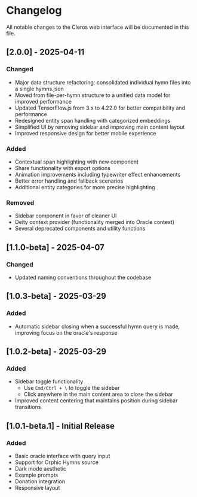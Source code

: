 # Changelog

All notable changes to the Cleros web interface will be documented in this file.

## [2.0.0] - 2025-04-11

### Changed
- Major data structure refactoring: consolidated individual hymn files into a single hymns.json
- Moved from file-per-hymn structure to a unified data model for improved performance
- Updated TensorFlow.js from 3.x to 4.22.0 for better compatibility and performance
- Redesigned entity span handling with categorized embeddings
- Simplified UI by removing sidebar and improving main content layout
- Improved responsive design for better mobile experience

### Added
- Contextual span highlighting with new component
- Share functionality with export options
- Animation improvements including typewriter effect enhancements
- Better error handling and fallback scenarios
- Additional entity categories for more precise highlighting

### Removed
- Sidebar component in favor of cleaner UI
- Deity context provider (functionality merged into Oracle context)
- Several deprecated components and utility functions

## [1.1.0-beta] - 2025-04-07

### Changed
- Updated naming conventions throughout the codebase

## [1.0.3-beta] - 2025-03-29

### Added
- Automatic sidebar closing when a successful hymn query is made, improving focus on the oracle's response

## [1.0.2-beta] - 2025-03-29

### Added
- Sidebar toggle functionality
  - Use `Cmd/Ctrl + \` to toggle the sidebar
  - Click anywhere in the main content area to close the sidebar
- Improved content centering that maintains position during sidebar transitions

## [1.0.1-beta.1] - Initial Release

### Added
- Basic oracle interface with query input
- Support for Orphic Hymns source
- Dark mode aesthetic
- Example prompts
- Donation integration
- Responsive layout 